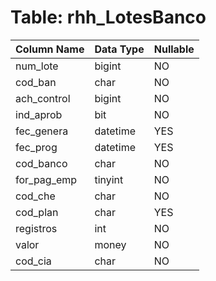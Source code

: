 # Table: rhh_LotesBanco

| Column Name | Data Type | Nullable |
|-------------|-----------|----------|
| num_lote | bigint | NO |
| cod_ban | char | NO |
| ach_control | bigint | NO |
| ind_aprob | bit | NO |
| fec_genera | datetime | YES |
| fec_prog | datetime | YES |
| cod_banco | char | NO |
| for_pag_emp | tinyint | NO |
| cod_che | char | NO |
| cod_plan | char | YES |
| registros | int | NO |
| valor | money | NO |
| cod_cia | char | NO |
